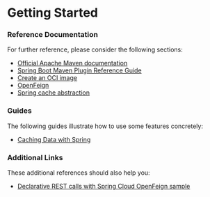 # Getting Started

### Reference Documentation
For further reference, please consider the following sections:

* [Official Apache Maven documentation](https://maven.apache.org/guides/index.html)
* [Spring Boot Maven Plugin Reference Guide](https://docs.spring.io/spring-boot/docs/2.6.3/maven-plugin/reference/html/)
* [Create an OCI image](https://docs.spring.io/spring-boot/docs/2.6.3/maven-plugin/reference/html/#build-image)
* [OpenFeign](https://docs.spring.io/spring-cloud-openfeign/docs/current/reference/html/)
* [Spring cache abstraction](https://docs.spring.io/spring-boot/docs/2.6.3/reference/htmlsingle/#boot-features-caching)

### Guides
The following guides illustrate how to use some features concretely:

* [Caching Data with Spring](https://spring.io/guides/gs/caching/)

### Additional Links
These additional references should also help you:

* [Declarative REST calls with Spring Cloud OpenFeign sample](https://github.com/spring-cloud-samples/feign-eureka)


